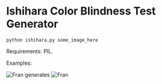 # Ishihara Color Blindness Test Generator

    python ishihara.py some_image_here

Requirements: PIL.

Examples:

![Fran](https://i.imgur.com/y0FKTZJ.png?1)
generates
![Fran](https://i.imgur.com/jWeYFpQ.png?1)
